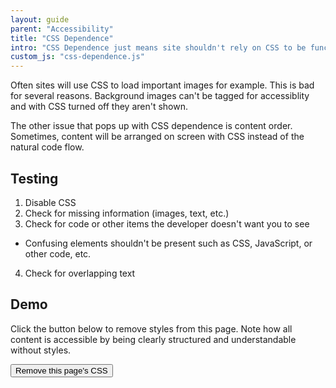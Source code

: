 ```yaml
---
layout: guide
parent: "Accessibility"
title: "CSS Dependence"
intro: "CSS Dependence just means site shouldn't rely on CSS to be functional or understandable."
custom_js: "css-dependence.js"
---
```


Often sites will use CSS to load important images for example. This is bad for several reasons. Background images can't be tagged for accessiblity and with CSS turned off they aren't shown.

The other issue that pops up with CSS dependence is content order. Sometimes, content will be arranged on screen with CSS instead of the natural code flow.

## Testing

1. Disable CSS
2. Check for missing information (images, text, etc.)
3. Check for code or other items the developer doesn't want you to see
  * Confusing elements shouldn't be present such as CSS, JavaScript, or other code, etc.
4. Check for overlapping text

## Demo

Click the button below to remove styles from this page. Note how all content is accessible by being clearly structured and understandable without styles.

<button class="fsa-btn fsa-btn--primary" type="button" data-behavior="strip-styles">Remove this page's CSS</button>
